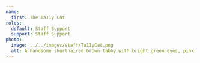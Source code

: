 ```yaml
---
name:
  first: The Ta11y Cat
roles:
  default: Staff Support
  support: Staff Support
photo:
  image: ../../images/staff/Ta11yCat.png
  alt: A handsome shorthaired brown tabby with bright green eyes, pink nose, and an elegant tail.
---
```

